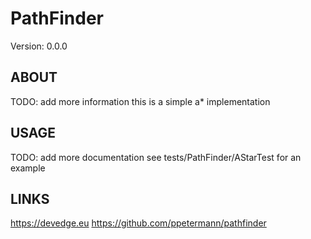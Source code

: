 # PathFinder
Version: 0.0.0

## ABOUT
TODO: add more information
this is a simple a* implementation

## USAGE
TODO: add more documentation
see tests/PathFinder/AStarTest for an example

## LINKS
https://devedge.eu
https://github.com/ppetermann/pathfinder